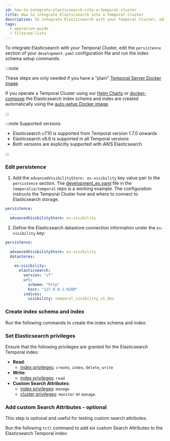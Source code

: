 ```yaml
---
id: how-to-integrate-elasticsearch-into-a-temporal-cluster
title: How to integrate Elasticsearch into a Temporal Cluster
description: To integrate Elasticsearch with your Temporal Cluster, edit the `persistence` section of your `development.yaml` configuration file and run the index schema setup commands.
tags:
  - operation-guide
  - filtered-lists
---
```


To integrate Elasticsearch with your Temporal Cluster, edit the `persistence` section of your `development.yaml` configuration file and run the index schema setup commands.

:::note

These steps are only needed if you have a "plain" [Temporal Server Docker image](https://hub.docker.com/r/temporalio/server)

If you operate a Temporal Cluster using our [Helm Charts](https://github.com/temporalio/helm-charts) or
[docker-compose](https://github.com/temporalio/docker-compose) the Elasticsearch index schema and index are created automatically using the [auto-setup Docker image](https://hub.docker.com/r/temporalio/auto-setup).

:::

:::note Supported versions

- Elasticsearch v7.10 is supported from Temporal version 1.7.0 onwards
- Elasticsearch v6.8 is supported in all Temporal versions
- Both versions are explicitly supported with AWS Elasticsearch

:::

### Edit persistence

1. Add the `advancedVisibilityStore: es-visibility` key value pair to the `persistence` section.
The [development_es.yaml](https://github.com/temporalio/temporal/blob/master/config/development_es.yaml) file in the `temporalio/temporal` repo is a working example.
The configuration instructs the Temporal Cluster how and where to connect to Elasticsearch storage.

```yaml
persistence:
  ...
  advancedVisibilityStore: es-visibility
```
2. Define the Elasticsearch datastore connection information under the `es-visibility` key:

```yaml
persistence:
  ...
  advancedVisibilityStore: es-visibility
  datastores:
    ...
    es-visibility:
      elasticsearch:
        version: "v7"
        url:
          scheme: "http"
          host: "127.0.0.1:9200"
        indices:
          visibility: temporal_visibility_v1_dev
```

### Create index schema and index

Run the following commands to create the index schema and index:

<!--SNIPSTART setup-es-template-commands-->
<!--SNIPEND-->

### Set Elasticsearch privileges

Ensure that the following privileges are granted for the Elasticsearch Temporal index:

- **Read**:
  - [index privileges](https://www.elastic.co/guide/en/elasticsearch/reference/current/security-privileges.html#privileges-list-indices): `create`, `index`, `delete`, `write`
- **Write**:
  - [index privileges](https://www.elastic.co/guide/en/elasticsearch/reference/current/security-privileges.html#privileges-list-indices): `read`
- **Custom Search Attributes**:
  - [index privileges](https://www.elastic.co/guide/en/elasticsearch/reference/current/security-privileges.html#privileges-list-indices): `manage`
  - [cluster privileges](https://www.elastic.co/guide/en/elasticsearch/reference/current/security-privileges.html#privileges-list-cluster): `monitor` or `manage`.

### Add custom Search Attributes - optional

This step is optional and useful for testing custom search attributes.

Run the following `tctl` command to add six custom Search Attributes to the Elasticsearch Temporal index:

<!--SNIPSTART add-custom-search-attributes-for-testing-command-->
<!--SNIPEND-->
